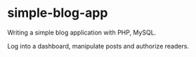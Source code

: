 # simple-blog-app
Writing a simple blog application with PHP, MySQL.

Log into a dashboard, manipulate posts and authorize readers.
